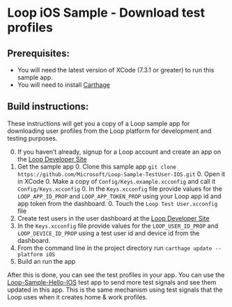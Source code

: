 # Loop iOS Sample - Download test profiles

## Prerequisites:
  * You will need the latest version of XCode (7.3.1 or greater) to run this sample app.
  * You will need to install [Carthage](https://github.com/Carthage/Carthage)

## Build instructions:
These instructions will get you a copy of a Loop sample app for downloading user profiles from the Loop platform for development and testing purposes.

  0. If you haven’t already, signup for a Loop account and create an app on the [Loop Developer Site](https://www.loop.ms)
  0. Get the sample app
    0. Clone this sample app `git clone https://github.com/Microsoft/Loop-Sample-TestUser-IOS.git`
    0. Open it in XCode
    0. Make a copy of `Config/Keys.example.xcconfig` and call it `Config/Keys.xcconfig`
    0. In the `Keys.xcconfig` file provide values for the `LOOP_APP_ID_PROP` and `LOOP_APP_TOKEN_PROP` using your Loop app id and app token from the dashboard.
    0. Touch the `Loop Test User.xcconfig` file
  0. Create test users in the user dashboard at the [Loop Developer Site](https://www.loop.ms)
  0. In the `Keys.xcconfig` file provide values for the `LOOP_USER_ID_PROP` and `LOOP_DEVICE_ID_PROP` using a test user id and device id from the dashboard.
  0. From the command line in the project directory run `carthage update --platform iOS`
  0. Build an run the app

After this is done, you can see the test profiles in your app. You can use the [Loop-Sample-Hello-IOS](https://github.com/Microsoft/Loop-Sample-TestUser-IOS) test app to send more test signals and see them updated in this app. This is the same mechanism using test signals that the Loop uses when it creates home & work profiles. 
